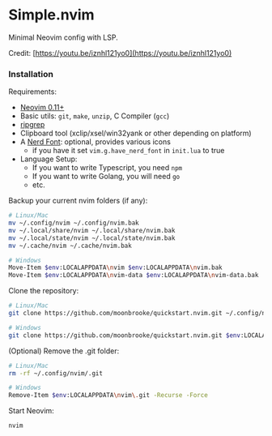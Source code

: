 # Simple.nvim

Minimal Neovim config with LSP.

Credit: [https://youtu.be/iznhl121yo0](https://youtu.be/iznhl121yo0)

### Installation

Requirements:

- [Neovim 0.11+](https://github.com/neovim/neovim/releases/tag/stable)
- Basic utils: `git`, `make`, `unzip`, C Compiler (`gcc`)
- [ripgrep](https://github.com/BurntSushi/ripgrep#installation)
- Clipboard tool (xclip/xsel/win32yank or other depending on platform)
- A [Nerd Font](https://www.nerdfonts.com/): optional, provides various icons
  - if you have it set `vim.g.have_nerd_font` in `init.lua` to true
- Language Setup:
  - If you want to write Typescript, you need `npm`
  - If you want to write Golang, you will need `go`
  - etc.

Backup your current nvim folders (if any):

```bash
# Linux/Mac
mv ~/.config/nvim ~/.config/nvim.bak
mv ~/.local/share/nvim ~/.local/share/nvim.bak
mv ~/.local/state/nvim ~/.local/state/nvim.bak
mv ~/.cache/nvim ~/.cache/nvim.bak

# Windows
Move-Item $env:LOCALAPPDATA\nvim $env:LOCALAPPDATA\nvim.bak
Move-Item $env:LOCALAPPDATA\nvim-data $env:LOCALAPPDATA\nvim-data.bak
```

Clone the repository:

```bash
# Linux/Mac
git clone https://github.com/moonbrooke/quickstart.nvim.git ~/.config/nvim

# Windows
git clone https://github.com/moonbrooke/quickstart.nvim.git $env:LOCALAPPDATA\nvim
```

(Optional) Remove the .git folder:

```bash
# Linux/Mac
rm -rf ~/.config/nvim/.git

# Windows
Remove-Item $env:LOCALAPPDATA\nvim\.git -Recurse -Force
```

Start Neovim:

```bash
nvim
```
